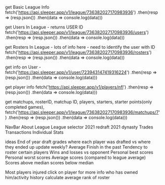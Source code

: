   get Basic League Info
    fetch('https://api.sleeper.app/v1/league/736382027170983936')
    .then(resp => (resp.json())
      .then(data => console.log(data)))

  get Users In League - returns USER ID
    fetch('https://api.sleeper.app/v1/league/736382027170983936/users')
    .then(resp => (resp.json())
      .then(data => console.log(data)))

  get Rosters In League - lots of info here - need to identify the user with ID
    fetch('https://api.sleeper.app/v1/league/736382027170983936/rosters')
    .then(resp => (resp.json())
      .then(data => console.log(data)))

  get info on User - 
    fetch('https://api.sleeper.app/v1/user/723943147419316224')
    .then(resp => (resp.json())
      .then(data => console.log(data)))

  get player info
    fetch('https://api.sleeper.app/v1/players/nfl')
    .then(resp => (resp.json())
      .then(data => console.log(data)))

  get matchups, rosterID, matchup ID, players, starters, starter points(only completed games), 
    fetch('https://api.sleeper.app/v1/league/736382027170983936/matchups/7')
    .then(resp => (resp.json())
      .then(data => console.log(data)))


NavBar 
  About League
  League selector
    2021 redraft
    2021 dynasty
  Trades
  Transactions
  Individual Stats    
  

ideas
  End of year draft grades
    where each player was drafted vs where they ended up
    update weekly?
  Average Finish in the past
  Tendency to roster certain players
  Wins and losses vs opponent
  Personal best scores
  Personal worst scores
  Average scores (compared to league average)
  Scores above median
  scores below median

  Most players injured
  click on player for more info
    who has owned him/activity history
  calculate average rank of roster

  
